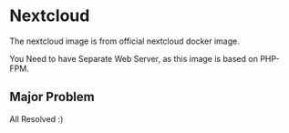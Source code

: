 # Nextcloud

The nextcloud image is from official nextcloud docker image.

You Need to have Separate Web Server, as this image is based on PHP-FPM.

## Major Problem
All Resolved :)
